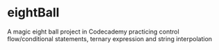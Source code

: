 # eightBall

A magic eight ball project in Codecademy practicing control flow/conditional statements, ternary expression and string interpolation